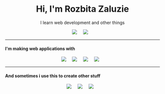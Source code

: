 <h1 align='center'> Hi, I'm Rozbita Zaluzie </h1>

<p align='center'>
  I learn web development and other things
</p>

<p align='center'>
  <a href=""><img src="https://img.shields.io/badge/Instagram-E4405F?style=for-the-badge&logo=instagram&logoColor=white" /></a>&nbsp;&nbsp;&nbsp;&nbsp;
  <a href="mailto:stefany.vasc.sa@gmail.com?subject=Olá%20Stefany"><img src="https://img.shields.io/badge/gmail-%23D14836.svg?&style=for-the-badge&logo=gmail&logoColor=white" /></a>&nbsp;&nbsp;&nbsp;&nbsp;
  
 <hr>
</p>



<h4>I'm making web applications with</h4>

<p align="center">
  <img src="https://img.shields.io/badge/Tailwind%20CSS-06B6D4?style=for-the-badge&logo=tailwindcss&logoColor=white">&nbsp;&nbsp;&nbsp;&nbsp;
  <img src="https://img.shields.io/badge/Next.js-000?style=for-the-badge&logo=next.js&logoColor=white">&nbsp;&nbsp;&nbsp;&nbsp;
  <img src="https://img.shields.io/badge/TypeScript-3178C6?style=for-the-badge&logo=typescript&logoColor=white">&nbsp;&nbsp;&nbsp;&nbsp;
  <img src="https://img.shields.io/badge/MongoDB-47A248?style=for-the-badge&logo=mongodb&logoColor=white">&nbsp;&nbsp;&nbsp;&nbsp;
</p>
 
<hr>

<h4>And sometimes i use this to create other stuff</h4>
<p align="center">
 <img src="https://img.shields.io/badge/Python-3776AB?style=for-the-badge&logo=python&logoColor=white">&nbsp;&nbsp;&nbsp;&nbsp;
  <img src="https://img.shields.io/badge/Espressif-E7352C?style=for-the-badge&logo=espressif&logoColor=white">&nbsp;&nbsp;&nbsp;&nbsp;
 <img src="https://img.shields.io/badge/Arduino-00878F?style=for-the-badge&logo=arduino&logoColor=white">&nbsp;&nbsp;&nbsp;&nbsp;
</p>







